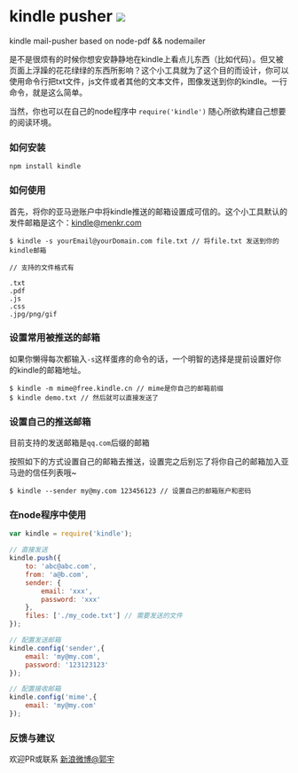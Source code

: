 # kindle pusher ![](https://badge.fury.io/js/kindle.png)

kindle mail-pusher based on node-pdf && nodemailer

是不是很烦有的时候你想安安静静地在kindle上看点儿东西（比如代码）。但又被页面上浮躁的花花绿绿的东西所影响？这个小工具就为了这个目的而设计，你可以使用命令行把txt文件，js文件或者其他的文本文件，图像发送到你的kindle。一行命令，就是这么简单。

当然，你也可以在自己的node程序中 `require('kindle')` 随心所欲构建自己想要的阅读环境。

### 如何安装

`npm install kindle` 

### 如何使用

首先，将你的亚马逊账户中将kindle推送的邮箱设置成可信的。这个小工具默认的发件邮箱是这个：kindle@menkr.com

````
$ kindle -s yourEmail@yourDomain.com file.txt // 将file.txt 发送到你的kindle邮箱

// 支持的文件格式有

.txt
.pdf
.js
.css
.jpg/png/gif

````
### 设置常用被推送的邮箱

如果你懒得每次都输入`-s`这样蛋疼的命令的话，一个明智的选择是提前设置好你的kindle的邮箱地址。

````
$ kindle -m mime@free.kindle.cn // mime是你自己的邮箱前缀
$ kindle demo.txt // 然后就可以直接发送了
````

### 设置自己的推送邮箱

目前支持的发送邮箱是`qq.com`后缀的邮箱

按照如下的方式设置自己的邮箱去推送，设置完之后别忘了将你自己的邮箱加入亚马逊的信任列表哦~

````
$ kindle --sender my@my.com 123456123 // 设置自己的邮箱账户和密码
````
### 在node程序中使用

````javascript
var kindle = require('kindle');

// 直接发送
kindle.push({
    to: 'abc@abc.com',
    from: 'a@b.com',
    sender: {
        email: 'xxx',
        password: 'xxx'
    },
    files: ['./my_code.txt'] // 需要发送的文件
});

// 配置发送邮箱
kindle.config('sender',{
    email: 'my@my.com',
    password: '123123123'
});

// 配置接收邮箱
kindle.config('mime',{
    email: 'my@my.com'
});

````

### 反馈与建议

欢迎PR或联系 [新浪微博@郭宇](http://weibo.com/turingou)